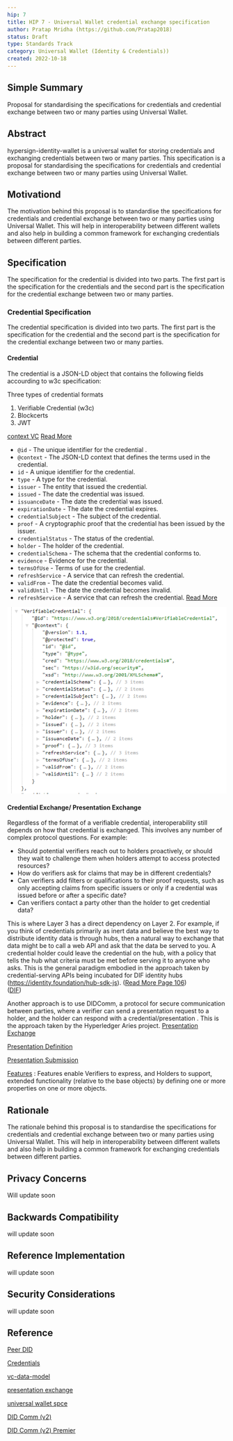 ```yaml
---
hip: 7
title: HIP 7 - Universal Wallet credential exchange specification
author: Pratap Mridha (https://github.com/Pratap2018)
status: Draft
type: Standards Track
category: Universal Wallet (Identity & Credentials)) 
created: 2022-10-18
---
```


## Simple Summary
Proposal for standardising the specifications for credentials and  credential exchange between two or many parties using Universal Wallet.

## Abstract
hypersign-identity-wallet is a universal wallet for storing credentials and exchanging credentials between two or many parties. This specification is a proposal for standardising the specifications for credentials and  credential exchange between two or many parties using Universal Wallet. 


## Motivationd
The motivation behind this proposal is to standardise the specifications for credentials and  credential exchange between two or many parties using Universal Wallet. This will help in interoperability between different wallets and also help in building a common framework for exchanging credentials between different parties.

## Specification
The specification for the  credential is divided into two parts. The first part is the specification for the credentials and the second part is the specification for the credential exchange between two or many parties.

### Credential Specification
The credential specification is divided into two parts. The first part is the specification for the credential and the second part is the specification for the credential exchange between two or many parties.

#### Credential
The credential is a JSON-LD object that contains the following fields accourding to w3c specification:

Three types of credential formats 
1. Verifiable Credential (w3c)
2. Blockcerts
3. JWT

[context VC](https://www.w3.org/2018/credentials/v1)
[Read More](https://www.w3.org/TR/vc-data-model-2.0/#basic-concepts)

- `@id` - The unique identifier for the credential .
- `@context` - The JSON-LD context that defines the terms used in the credential. 
- `id` - A unique identifier for the credential.
- `type` - A type for the credential.
- `issuer` - The entity that issued the credential.
- `issued` - The date the credential was issued.
- `issuanceDate` - The date the credential was issued.
- `expirationDate` - The date the credential expires.
- `credentialSubject` - The subject of the credential.
- `proof` - A cryptographic proof that the credential has been issued by the issuer.
- `credentialStatus` - The status of the credential.
- `holder` - The holder of the credential.
- `credentialSchema` - The schema that the credential conforms to.
- `evidence` - Evidence for the credential.
- `termsOfUse` - Terms of use for the credential.
- `refreshService` - A service that can refresh the credential.
- `validFrom` - The date the credential becomes valid.
- `validUntil` - The date the credential becomes invalid.
- `refreshService` - A service that can refresh the credential. [Read More](https://www.w3.org/TR/vc-data-model/#refreshing)

![CredStruct](./images/credential%20struct.png)

#### Credential Exchange/ Presentation Exchange
Regardless of the format of a verifiable credential, interoperability still depends on
how that credential is exchanged. This involves any number of complex protocol
questions. For example:
- Should potential verifiers reach out to holders proactively, or should they wait
to challenge them when holders attempt to access protected resources?
- How do verifiers ask for claims that may be in different credentials?
- Can verifiers add filters or qualifications to their proof requests, such as only
accepting claims from specific issuers or only if a credential was issued before or
after a specific date?
- Can verifiers contact a party other than the holder to get credential data?

This is where Layer 3 has a direct dependency on Layer 2. For example, if you think of
credentials primarily as inert data and believe the best way to distribute identity data is
through hubs, then a natural way to exchange that data might be to call a web API and
ask that the data be served to you. A credential holder could leave the credential on
the hub, with a policy that tells the hub what criteria must be met before serving it to
anyone who asks. This is the general paradigm embodied in the approach taken by
credential-serving APIs being incubated for DIF identity hubs (https://identity.foundation/hub-sdk-js). ([Read More Page 106](https://www.oreilly.com/library/view/self-sovereign-identity/9781617296598/))   
([DIF](https://identity.foundation/credential-manifest/))

Another approach is to use DIDComm, a protocol for secure communication between parties, where a verifier can send a presentation request to a holder, and the holder can respond with a credential/presentation . This is the approach taken by the Hyperledger Aries project. [Presentation Exchange](https://identity.foundation/presentation-exchange) 

[Presentation Definition](https://identity.foundation/presentation-exchange/#presentation-definition)

[Presentation Submission](https://identity.foundation/presentation-exchange/#presentation-submission)

[Features](https://identity.foundation/presentation-exchange/#features) : Features enable Verifiers to express, and Holders to support, extended functionality (relative to the base objects) by defining one or more properties on one or more objects.





## Rationale
The rationale behind this proposal is to standardise the specifications for credentials and  credential exchange between two or many parties using Universal Wallet. This will help in interoperability between different wallets and also help in building a common framework for exchanging credentials between different parties.

## Privacy Concerns
Will update soon

## Backwards Compatibility
will update soon

## Reference Implementation
will update soon

## Security Considerations
will update soon


## Reference 

[Peer DID](https://identity.foundation/peer-did-method-spec)

[Credentials](https://www.w3.org/community/credentials/)

[vc-data-model](https://www.w3.org/TR/vc-data-model/)

[presentation exchange](https://identity.foundation/presentation-exchange/)

[universal wallet spce](https://w3c-ccg.github.io/universal-wallet-interop-spec/)

[DID Comm (v2) ](https://didcomm.org/book/v2/)

[DID Comm (v2) Premier](https://www.youtube.com/watch?v=TBxWgNmsnvU)

